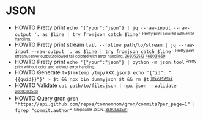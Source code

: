 # JSON

* HOWTO Pretty print `echo '{"your":"json"} | jq --raw-input --raw-output '. as $line | try fromjson catch $line'` <sup><sub>Pretty print colored with error handling.</sub></sup>
* HOWTO Pretty print stream `tail --follow path/to/stream | jq --raw-input --raw-output '. as $line | try fromjson catch $line'` <sup><sub>Pretty print stream/server output/followed tail colored with error handling. [265052512][] [466031659][]</sub></sup>
* HOWTO Pretty print `echo '{"your":"json"} | python -m json.tool` <sup><sub>Pretty print without color and without error handling.</sub></sup>
* HOWTO Generate `t=$(mktemp /tmp/XXX.json) echo '{"id": "{{guid}}"}' > $t && npx bin dummyjson $t && rm $t` <sup><sub>[1059349458][]</sub></sup>
* HOWTO Validate `cat path/to/file.json | npx json --validate` <sup><sub>[2080383538][]</sub></sup>
* HOWTO Query gron `gron "https://api.github.com/repos/tomnomnom/gron/commits?per_page=1" | fgrep "commit.author"` <sup><sub>Greppable JSON. [3590563591][]</sub></sup>

[1059349458]: https://github.com/webroo/dummy-json
[2080383538]: http://trentm.com/json/#FEATURE-Validation
[265052512]: https://github.com/stedolan/jq/issues/884#issuecomment-338326479
[3590563591]: https://github.com/tomnomnom/gron
[466031659]: https://github.com/stedolan/jq/issues/477#issuecomment-48632464
